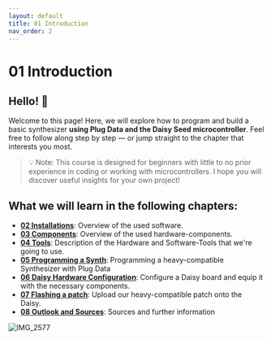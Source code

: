 ```yaml
---
layout: default
title: 01 Introduction
nav_order: 2
---
```


# 01 Introduction

## Hello! 🌼

Welcome to this page! Here, we will explore how to program and build a basic synthesizer **using Plug Data and the Daisy Seed microcontroller**.
Feel free to follow along step by step — or jump straight to the chapter that interests you most.

> 💡 Note: This course is designed for beginners with little to no prior experience in coding or working with microcontrollers. I hope you will discover useful insights for your own project!

## What we will learn in the following chapters:

- [**02 Installations**]({{site.baseurl}}/chapter-02/02-Installations): Overview of the used software.
- [**03 Components**]({{site.baseurl}}/chapter-03/03-Components): Overview of the used hardware-components.
- [**04 Tools**]({{site.baseurl}}/chapter-04/04-Tools): Description of the Hardware and Software-Tools that we're going to use.
- [**05 Programming a Synth**]({{site.baseurl}}/chapter-05/05-programming-a-synth): Programming a heavy-compatible Synthesizer with Plug Data
- [**06 Daisy Hardware Configuration**]({{site.baseurl}}/chapter-06/06-Daisy-Hardware-Configuration): Configure a Daisy board and equip it with the necessary components.
- [**07 Flashing a patch**]({{site.baseurl}}/chapter-07/07-flashing-a-patch): Upload our heavy-compatible patch onto the Daisy.
- [**08 Outlook and Sources**]({{site.baseurl}}/chapter-08/08-outlook): Sources and further information
  
![IMG_2577](https://github.com/user-attachments/assets/fb78d866-eece-4916-ae43-1edcf5d078cc)
